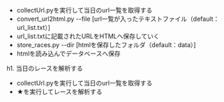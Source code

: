 

* collectUrl.pyを実行して当日のurl一覧を取得する
* convert_url2html.py --file [url一覧が入ったテキストファイル（default：url_list.txt）]
 * url_list.txtに記載されたURLをHTMLへ保存していく
* store_races.py --dir [htmlを保存したフォルダ（default：data）]
 * htmlを読み込んでデータベースへ保存

h1. 当日のレースを解析する
* collectUrl.pyを実行して当日のurl一覧を取得する
* ★を実行してレースを解析する
